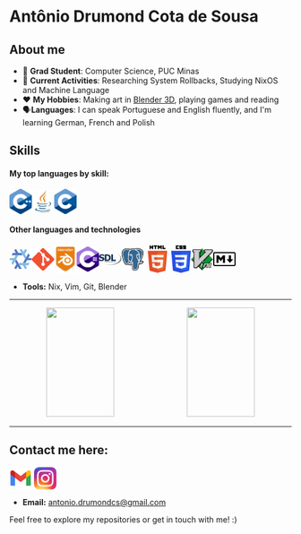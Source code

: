 # Antônio Drumond Cota de Sousa

<h2> About me </h2>

- 📖 **Grad Student**: Computer Science, PUC Minas
- 🌱 **Current Activities**: Researching System Rollbacks, Studying NixOS and Machine Language
- ❤️ **My Hobbies**: Making art in [Blender 3D](https://blender.org), playing games and reading
- 🗣️**Languages**: I can speak Portuguese and English fluently, and I'm learning German, French and Polish


## Skills
#### My top languages by skill:
<img src="Images/CPP.png" alt="CPP" style="width:40px;" align="center"><img src="Images/java.png" alt="Java" style="width:40px;" align="center"><img src="Images/C.png" alt="C" style="width:40px;" align="center">

#### Other languages and technologies
<img src="Images/nixos.png" alt="Nix" style="width:40px;" align="center"><img src="Images/Git.png" alt="Git" style="width:40px;" align="center"><img src="Images/Blender.png" alt="Blender" style="width:40px;" align="center"><img src="Images/Csharp.png" alt="Csharp" style="width:40px;" align="center"><img src="Images/SDL.png" alt="SDL" style="width:40px;" align="center"><img src="Images/postgre.png" alt="PostgreSQL" style="width:40px;" align="center"><img src="Images/HTML5.png" alt="HTML5" style="width:49px;" align="center"><img src="Images/CSS3.png" alt="CSS3" style="width:35px;" align="center"><img src="Images/Vim.png" alt="Vim" style="width:40px;" align="center"><img src="Images/Markdown.png" alt="Markdown" style="width:40px;" align="center">

- **Tools:** Nix, Vim, Git, Blender

***
<div align="center">
  <img width="49%" height="195px" src="https://github-readme-stats-git-masterrstaa-rickstaa.vercel.app/api/top-langs/?username=antoniodrumond&layout=compact&bg_color=000&border_color=30A3DC&title_color=E94D5F&text_color=FFF"/>
  <img width="49%" height="195px" src="https://github-readme-stats.vercel.app/api?username=antoniodrumond&theme=transparent&bg_color=000&border_color=30A3DC&show_icons=true&icon_color=30A3DC&title_color=E94D5F&text_color=FFF" />  
</div>

***

## Contact me here:
<a href="mailto:antonio.drumondcs@gmail.com"><img src="Images/Gmail.png" alt="Gmail" style="width:40px;" align="center"></a> <a href="https://www.instagram.com/antoniosousa.art/"><img src="Images/Insta.png" alt="Insta" style="width:40px;" align="center"></a>
+ **Email:** antonio.drumondcs@gmail.com

Feel free to explore my repositories or get in touch with me! :)
